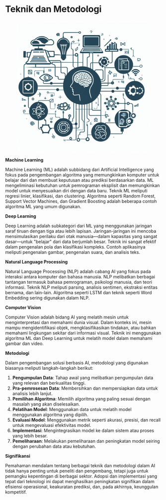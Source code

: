 # Teknik dan Metodologi

<figure><img src="../.gitbook/assets/image (1) (1).png" alt=""><figcaption></figcaption></figure>

**Machine Learning**

Machine Learning (ML) adalah subbidang dari Artificial Intelligence yang fokus pada pengembangan algoritma yang memungkinkan komputer untuk belajar dari dan membuat keputusan atau prediksi berdasarkan data. ML mengeliminasi kebutuhan untuk pemrograman eksplisit dan memungkinkan model untuk menyesuaikan diri dengan data baru. Teknik ML meliputi regresi linier, klasifikasi, dan clustering. Algoritma seperti Random Forest, Support Vector Machines, dan Gradient Boosting adalah beberapa contoh algoritma ML yang umum digunakan.

**Deep Learning**

Deep Learning adalah subkategori dari ML yang menggunakan jaringan saraf tiruan dengan tiga atau lebih lapisan. Jaringan-jaringan ini mencoba mensimulasikan perilaku dari otak manusia—dalam kapasitas yang sangat dasar—untuk "belajar" dari data berjumlah besar. Teknik ini sangat efektif dalam pengenalan pola dan klasifikasi kompleks. Contoh aplikasinya meliputi pengenalan gambar, pengenalan suara, dan analisis teks.

**Natural Language Processing**

Natural Language Processing (NLP) adalah cabang AI yang fokus pada interaksi antara komputer dan bahasa manusia. NLP melibatkan berbagai tantangan termasuk bahasa pemrograman, psikologi manusia, dan teori informasi. Teknik NLP meliputi parsing, analisis sentimen, ekstraksi entitas bernama, dan lain-lain. Algoritma seperti LSTM dan teknik seperti Word Embedding sering digunakan dalam NLP.

**Computer Vision**

Computer Vision adalah bidang AI yang melatih mesin untuk menginterpretasi dan memahami dunia visual. Dalam konteks ini, mesin mampu mengidentifikasi objek, mengklasifikasikan tindakan, atau bahkan memahami lingkungan sekitar dari informasi visual. Teknik ini menggunakan algoritma ML dan Deep Learning untuk melatih model dalam memahami gambar dan video.

**Metodologi**

Dalam pengembangan solusi berbasis AI, metodologi yang digunakan biasanya meliputi langkah-langkah berikut:

1. **Pengumpulan Data**: Tahap awal yang melibatkan pengumpulan data yang relevan dan berkualitas tinggi.
2. **Pra-pemrosesan Data**: Membersihkan dan mempersiapkan data untuk analisis lebih lanjut.
3. **Pemilihan Algoritma**: Memilih algoritma yang paling sesuai dengan masalah yang akan diselesaikan.
4. **Pelatihan Model**: Menggunakan data untuk melatih model menggunakan algoritma yang dipilih.
5. **Evaluasi Model**: Menggunakan metrik seperti akurasi, presisi, dan recall untuk mengevaluasi efektivitas model.
6. **Implementasi**: Mengintegrasikan model ke dalam sistem atau proses yang lebih besar.
7. **Pemeliharaan**: Melakukan pemeliharaan dan peningkatan model seiring dengan perubahan data atau kebutuhan.

**Signifikansi**

Pemahaman mendalam tentang berbagai teknik dan metodologi dalam AI tidak hanya penting untuk peneliti dan pengembang, tetapi juga untuk pemangku kepentingan di berbagai sektor. Adopsi dan implementasi yang tepat dari teknologi ini dapat menghasilkan peningkatan signifikan dalam efisiensi operasional, keakuratan prediksi, dan, pada akhirnya, keunggulan kompetitif.
